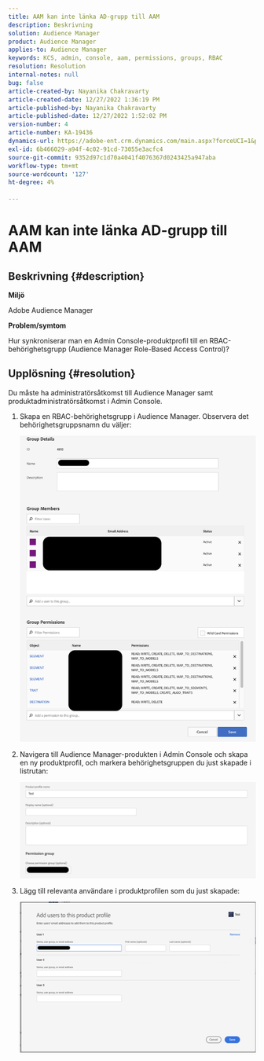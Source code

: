```yaml
---
title: AAM kan inte länka AD-grupp till AAM
description: Beskrivning
solution: Audience Manager
product: Audience Manager
applies-to: Audience Manager
keywords: KCS, admin, console, aam, permissions, groups, RBAC
resolution: Resolution
internal-notes: null
bug: false
article-created-by: Nayanika Chakravarty
article-created-date: 12/27/2022 1:36:19 PM
article-published-by: Nayanika Chakravarty
article-published-date: 12/27/2022 1:52:02 PM
version-number: 4
article-number: KA-19436
dynamics-url: https://adobe-ent.crm.dynamics.com/main.aspx?forceUCI=1&pagetype=entityrecord&etn=knowledgearticle&id=4e75a46f-eb85-ed11-81ac-6045bd006079
exl-id: 6b466029-a94f-4c02-91cd-73055e3acfc4
source-git-commit: 9352d97c1d70a4041f4076367d0243425a947aba
workflow-type: tm+mt
source-wordcount: '127'
ht-degree: 4%

---
```


# AAM kan inte länka AD-grupp till AAM

## Beskrivning {#description}


<b>Miljö</b>

Adobe Audience Manager



<b>Problem/symtom</b>

Hur synkroniserar man en Admin Console-produktprofil till en RBAC-behörighetsgrupp (Audience Manager Role-Based Access Control)?


## Upplösning {#resolution}


Du måste ha administratörsåtkomst till Audience Manager samt produktadministratörsåtkomst i Admin Console.

1. Skapa en RBAC-behörighetsgrupp i Audience Manager. Observera det behörighetsgruppsnamn du väljer:



   ![](assets/5a5b40de-a9cf-ec11-a7b5-00224809c196.png)
2. Navigera till Audience Manager-produkten i Admin Console och skapa en ny produktprofil, och markera behörighetsgruppen du just skapade i listrutan:



   ![](assets/2689da02-aacf-ec11-a7b5-00224809c196.png)
3. Lägg till relevanta användare i produktprofilen som du just skapade:



   ![](assets/6a896e46-aacf-ec11-a7b5-00224809c196.png)
